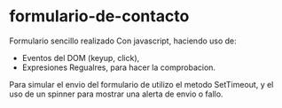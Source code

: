 # formulario-de-contacto

Formulario sencillo realizado Con javascript, haciendo uso de:

- Eventos del DOM (keyup, click),
- Expresiones Regualres, para hacer la comprobacion.

Para simular el envio del formulario de utilizo el metodo SetTimeout, y el uso de un spinner para mostrar una alerta de envio o fallo.





